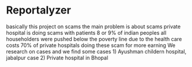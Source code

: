 # Reportalyzer
basically this project on scams the main problem is about scams private hospital is doing scams with patients 
8 or 9% of indian peoples all householders were pushed below the poverty line due to the health care costs
70% of private hospitals doing these scam for more earning
We research on cases and we find some cases 1) Ayushman childern hospital, jabalpur case 2) Private hospital in Bhopal 
